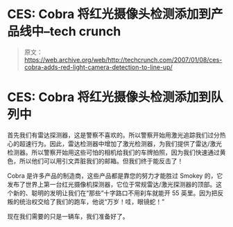 # CES: Cobra 将红光摄像头检测添加到产品线中–tech crunch

> 原文：<https://web.archive.org/web/http://techcrunch.com/2007/01/08/ces-cobra-adds-red-light-camera-detection-to-line-up/>

# CES: Cobra 将红光摄像头检测添加到队列中

首先我们有雷达探测器，这是警察不喜欢的。所以警察开始用激光追踪我们过分热心的超速行为。因此，雷达检测器中增加了激光检测器，为我们提供了雷达/激光检测器。所以警察开始用这些可怕的相机给我们的车牌拍照，因为我们快速通过黄色，所以他们可以用引文弄脏我们的邮箱。但我们终于能反击了！

Cobra 是许多产品的制造商，这些产品都是靠您的努力才能胜过 Smokey 的，它发布了世界上第一台红光摄像机探测器，它位于常规雷达/激光探测器的顶部。这个新的、聪明的发明让我们在“那些”十字路口不用刹车就能开 55 英里。因为把反叛的统治权交给了我们的跑车，他说“万岁！哇，眼镜蛇！”

现在我们需要的只是一辆车，我们准备好了。